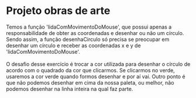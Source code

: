 <h1> Projeto obras de arte </h1>

<p>Temos a função 'lidaComMovimentoDoMouse', que possui apenas a responsabilidade de obter as coordenadas e desenhar ou não um círculo. Sendo assim, a função desenhaCirculo só precisa se preocupar em desenhar um círculo e receber as coordenadas x e y de 'lidaComMovimentoDoMouse'. 
<br> <br>
O desafio desse exercício é trocar a cor utilizada para desenhar o círculo de acordo com o quadrado da cor que clicarmos. Se clicarmos no verde, usaremos a cor verde quando formos desenhar e por aí vai. Outro ponto é que não podemos desenhar em cima da nossa paleta, ou melhor, não podemos desenhar na linha inteira na qual faz parte.</p>